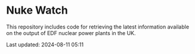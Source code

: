 # Nuke Watch

This repository includes code for retrieving the latest information available on the output of EDF nuclear power plants in the UK.

Last updated: 2024-08-11 05:11
